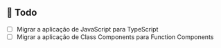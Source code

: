 ## 📝 Todo

- [ ] Migrar a aplicação de JavaScript para TypeScript
- [ ] Migrar a aplicação de Class Components para Function Components
